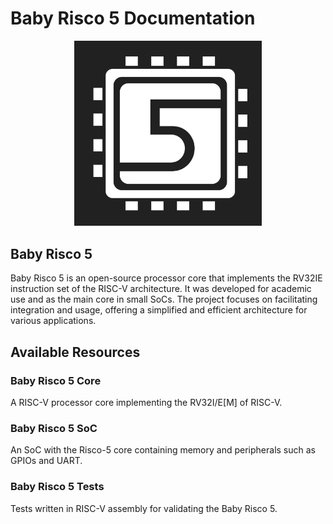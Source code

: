 # Baby Risco 5 Documentation

<p align="center">
<img src="../imgs/risco5.jpeg" alt="Processor Logo" width="300px">
</p>

## Baby Risco 5

Baby Risco 5 is an open-source processor core that implements the RV32IE instruction set of the RISC-V architecture. It was developed for academic use and as the main core in small SoCs. The project focuses on facilitating integration and usage, offering a simplified and efficient architecture for various applications.

## Available Resources

### Baby Risco 5 Core

A RISC-V processor core implementing the RV32I/E[M] of RISC-V.

### Baby Risco 5 SoC

An SoC with the Risco-5 core containing memory and peripherals such as GPIOs and UART.

### Baby Risco 5 Tests

Tests written in RISC-V assembly for validating the Baby Risco 5.